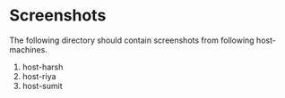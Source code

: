 # Screenshots

The following directory should contain screenshots from following host-machines.

1. host-harsh
2. host-riya
3. host-sumit
